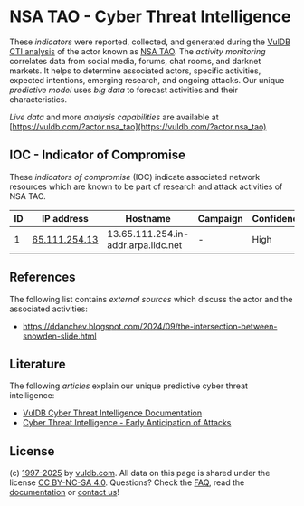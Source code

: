 # NSA TAO - Cyber Threat Intelligence

These _indicators_ were reported, collected, and generated during the [VulDB CTI analysis](https://vuldb.com/?kb.cti) of the actor known as [NSA TAO](https://vuldb.com/?actor.nsa_tao). The _activity monitoring_ correlates data from social media, forums, chat rooms, and darknet markets. It helps to determine associated actors, specific activities, expected intentions, emerging research, and ongoing attacks. Our unique _predictive model_ uses _big data_ to forecast activities and their characteristics.

_Live data_ and more _analysis capabilities_ are available at [https://vuldb.com/?actor.nsa_tao](https://vuldb.com/?actor.nsa_tao)

## IOC - Indicator of Compromise

These _indicators of compromise_ (IOC) indicate associated network resources which are known to be part of research and attack activities of NSA TAO.

ID | IP address | Hostname | Campaign | Confidence
-- | ---------- | -------- | -------- | ----------
1 | [65.111.254.13](https://vuldb.com/?ip.65.111.254.13) | 13.65.111.254.in-addr.arpa.lldc.net | - | High

## References

The following list contains _external sources_ which discuss the actor and the associated activities:

* https://ddanchev.blogspot.com/2024/09/the-intersection-between-snowden-slide.html

## Literature

The following _articles_ explain our unique predictive cyber threat intelligence:

* [VulDB Cyber Threat Intelligence Documentation](https://vuldb.com/?kb.cti)
* [Cyber Threat Intelligence - Early Anticipation of Attacks](https://www.scip.ch/en/?labs.20201022)

## License

(c) [1997-2025](https://vuldb.com/?kb.changelog) by [vuldb.com](https://vuldb.com/?kb.about). All data on this page is shared under the license [CC BY-NC-SA 4.0](https://creativecommons.org/licenses/by-nc-sa/4.0/). Questions? Check the [FAQ](https://vuldb.com/?kb.faq), read the [documentation](https://vuldb.com/?kb) or [contact us](https://vuldb.com/?contact)!
